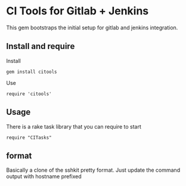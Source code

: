 # CI Tools for Gitlab + Jenkins

This gem bootstraps the initial setup for gitlab and jenkins integration.

## Install and require 
Install 
```
gem install citools
```
Use
```
require 'citools'
```

## Usage
There is a rake task library that you can require to start
```
require "CITasks"

```

## format
Basically a clone of the sshkit pretty format. Just update the command output with hostname prefixed
